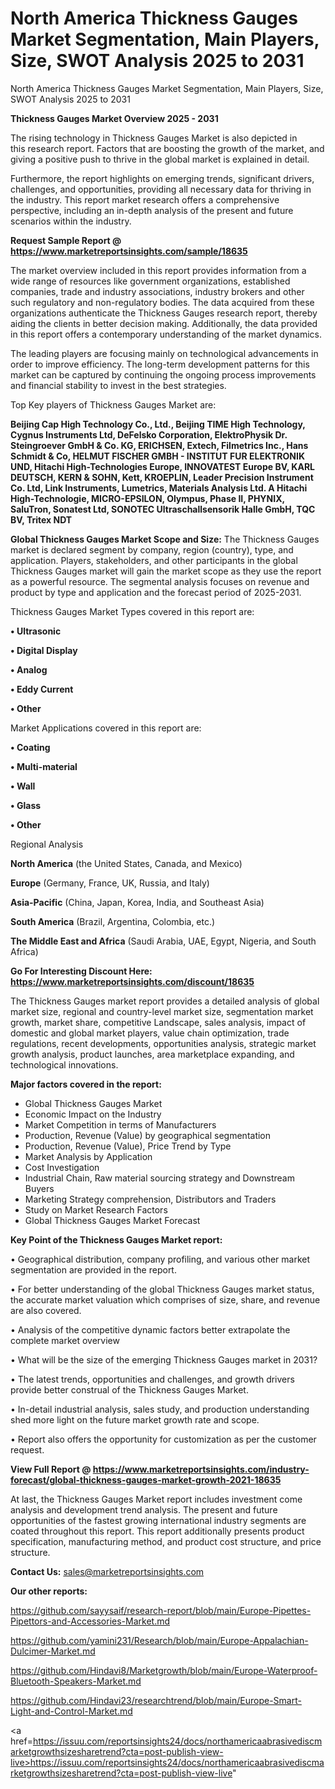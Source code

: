 # North America Thickness Gauges Market Segmentation, Main Players, Size, SWOT Analysis 2025 to 2031
North America Thickness Gauges Market Segmentation, Main Players, Size, SWOT Analysis 2025 to 2031

<Strong> Thickness Gauges Market Overview 2025 - 2031</strong>

The rising technology in Thickness Gauges Market is also depicted in this research report. Factors that are boosting the growth of the market, and giving a positive push to thrive in the global market is explained in detail.

Furthermore, the report highlights on emerging trends, significant drivers, challenges, and opportunities, providing all necessary data for thriving in the industry. This report market research offers a comprehensive perspective, including an in-depth analysis of the present and future scenarios within the industry.

<strong>Request Sample Report @ <a href=https://www.marketreportsinsights.com/sample/18635>https://www.marketreportsinsights.com/sample/18635</a></strong>

The market overview included in this report provides information from a wide range of resources like government organizations, established companies, trade and industry associations, industry brokers and other such regulatory and non-regulatory bodies. The data acquired from these organizations authenticate the Thickness Gauges research report, thereby aiding the clients in better decision making. Additionally, the data provided in this report offers a contemporary understanding of the market dynamics.

The leading players are focusing mainly on technological advancements in order to improve efficiency. The long-term development patterns for this market can be captured by continuing the ongoing process improvements and financial stability to invest in the best strategies.

Top Key players of Thickness Gauges Market are:

<strong>Beijing Cap High Technology Co., Ltd., Beijing TIME High Technology, Cygnus Instruments Ltd, DeFelsko Corporation, ElektroPhysik Dr. Steingroever GmbH & Co. KG, ERICHSEN, Extech, Filmetrics Inc., Hans Schmidt & Co, HELMUT FISCHER GMBH - INSTITUT FUR ELEKTRONIK UND, Hitachi High-Technologies Europe, INNOVATEST Europe BV, KARL DEUTSCH, KERN & SOHN, Kett, KROEPLIN, Leader Precision Instrument Co. Ltd, Link Instruments, Lumetrics, Materials Analysis Ltd. A Hitachi High-Technologie, MICRO-EPSILON, Olympus, Phase II, PHYNIX, SaluTron, Sonatest Ltd, SONOTEC Ultraschallsensorik Halle GmbH, TQC BV, Tritex NDT</strong>

<strong><b>Global Thickness Gauges Market Scope and Size:</b></strong>
The Thickness Gauges market is declared segment by company, region (country), type, and application. Players, stakeholders, and other participants in the global Thickness Gauges market will gain the market scope as they use the report as a powerful resource. The segmental analysis focuses on revenue and product by type and application and the forecast period of 2025-2031.

Thickness Gauges Market Types covered in this report are:

<strong>• Ultrasonic

• Digital Display

• Analog

• Eddy Current

• Other</strong>

Market Applications covered in this report are:

<strong>• Coating

• Multi-material

• Wall

• Glass

• Other</strong> 

Regional Analysis

<strong>North America</strong> (the United States, Canada, and Mexico)

<strong>Europe</strong> (Germany, France, UK, Russia, and Italy)

<strong>Asia-Pacific</strong> (China, Japan, Korea, India, and Southeast Asia)

<strong>South America</strong> (Brazil, Argentina, Colombia, etc.)

<strong>The Middle East and Africa</strong> (Saudi Arabia, UAE, Egypt, Nigeria, and South Africa)

<strong>Go For Interesting Discount Here: <a href=https://www.marketreportsinsights.com/discount/18635>https://www.marketreportsinsights.com/discount/18635</a></strong>

The Thickness Gauges market report provides a detailed analysis of global market size, regional and country-level market size, segmentation market growth, market share, competitive Landscape, sales analysis, impact of domestic and global market players, value chain optimization, trade regulations, recent developments, opportunities analysis, strategic market growth analysis, product launches, area marketplace expanding, and technological innovations.

<strong><b>Major factors covered in the report:</b></strong>
<ul>
  <li>Global Thickness Gauges Market </li>
  <li>Economic Impact on the Industry</li>
  <li>Market Competition in terms of Manufacturers</li>
  <li>Production, Revenue (Value) by geographical segmentation</li>
  <li>Production, Revenue (Value), Price Trend by Type</li>
  <li>Market Analysis by Application</li>
  <li>Cost Investigation</li>
  <li>Industrial Chain, Raw material sourcing strategy and Downstream Buyers</li>
  <li>Marketing Strategy comprehension, Distributors and Traders</li>
  <li>Study on Market Research Factors</li>
  <li>Global Thickness Gauges Market Forecast</li>
</ul>

<strong><b>Key Point of the Thickness Gauges Market report:</b></strong>

• Geographical distribution, company profiling, and various other market segmentation are provided in the report.

• For better understanding of the global Thickness Gauges market status, the accurate market valuation which comprises of size, share, and revenue are also covered.

• Analysis of the competitive dynamic factors better extrapolate the complete market overview

• What will be the size of the emerging Thickness Gauges market in 2031?

• The latest trends, opportunities and challenges, and growth drivers provide better construal of the Thickness Gauges Market.

• In-detail industrial analysis, sales study, and production understanding shed more light on the future market growth rate and scope.

• Report also offers the opportunity for customization as per the customer request.

<strong><b>View Full Report @ <a href=https://www.marketreportsinsights.com/industry-forecast/global-thickness-gauges-market-growth-2021-18635>https://www.marketreportsinsights.com/industry-forecast/global-thickness-gauges-market-growth-2021-18635</a></b></strong>


At last, the Thickness Gauges Market report includes investment come analysis and development trend analysis. The present and future opportunities of the fastest growing international industry segments are coated throughout this report. This report additionally presents product specification, manufacturing method, and product cost structure, and price structure.

<strong>Contact Us:</strong>
sales@marketreportsinsights.com

<strong>Our other reports:</strong>

<a href=https://github.com/sayysaif/research-report/blob/main/Europe-Pipettes-Pipettors-and-Accessories-Market.md>https://github.com/sayysaif/research-report/blob/main/Europe-Pipettes-Pipettors-and-Accessories-Market.md</a>

<a href=https://github.com/yamini231/Research/blob/main/Europe-Appalachian-Dulcimer-Market.md>https://github.com/yamini231/Research/blob/main/Europe-Appalachian-Dulcimer-Market.md</a>

<a href=https://github.com/Hindavi8/Marketgrowth/blob/main/Europe-Waterproof-Bluetooth-Speakers-Market.md>https://github.com/Hindavi8/Marketgrowth/blob/main/Europe-Waterproof-Bluetooth-Speakers-Market.md</a>

<a href=https://github.com/Hindavi23/researchtrend/blob/main/Europe-Smart-Light-and-Control-Market.md>https://github.com/Hindavi23/researchtrend/blob/main/Europe-Smart-Light-and-Control-Market.md</a>

<a href=https://issuu.com/reportsinsights24/docs/northamericaabrasivediscmarketgrowthsizesharetrend?cta=post-publish-view-live>https://issuu.com/reportsinsights24/docs/northamericaabrasivediscmarketgrowthsizesharetrend?cta=post-publish-view-live</a>"
